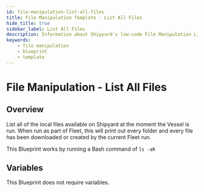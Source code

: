 ```yaml
---
id: file-manipulation-list-all-files
title: File Manipulation Template - List All Files
hide_title: true
sidebar_label: List All Files
description: Information about Shipyard's low-code File Manipulation List All Files blueprint. List all of the local files available on Shipyard at the moment the Vessel is run.
keywords:
    - file manipulation
    - blueprint
    - template
---
```


# File Manipulation - List All Files

## Overview

List all of the local files available on Shipyard at the moment the Vessel is run. When run as part of Fleet, this will print out every folder and every file has been downloaded or created by the current Fleet run.

This Blueprint works by running a Bash command of `ls -aR`



## Variables

This Blueprint does not require variables.